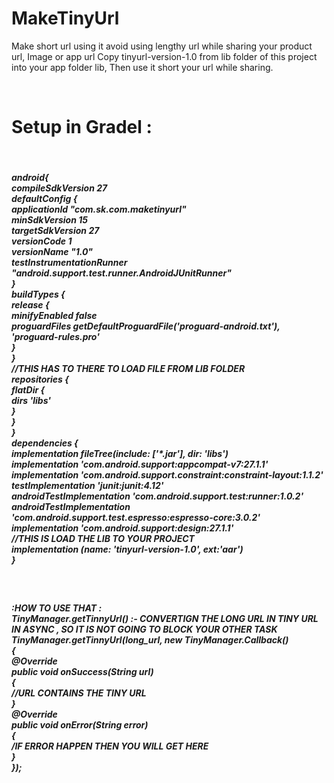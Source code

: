 # MakeTinyUrl
<p>
 Make short url using it avoid using lengthy url while sharing your product url, Image or app url
Copy tinyurl-version-1.0 from lib folder of this project into your app folder lib,
Then use it short your url while sharing.
</p>
</br>
<p>
<h1>Setup in Gradel :</h1>
 </br>
</t><h5>android{</br>
    </t>compileSdkVersion 27</br>
    </t>defaultConfig {</br>
       </t> applicationId "com.sk.com.maketinyurl"</br>
       </t> minSdkVersion 15</br>
       </t> targetSdkVersion 27</br>
       </t> versionCode 1</br>
       </t> versionName "1.0"</br>
       </t> testInstrumentationRunner "android.support.test.runner.AndroidJUnitRunner"</br>
  </t>  }</br>
   </t> buildTypes {</br>
     </t>   release {</br>
          </t>  minifyEnabled false</br>
         </t>   proguardFiles getDefaultProguardFile('proguard-android.txt'), 'proguard-rules.pro'</br>
      </t> </t> }</br>
  </t> </t> }</br>
//THIS HAS TO THERE TO LOAD FILE FROM LIB FOLDER</br>
    repositories {</br>
        flatDir {</br>
            dirs 'libs'</br>
        }</br>
    }</br>
}</br>
dependencies {</br>
    implementation fileTree(include: ['*.jar'], dir: 'libs')</br>
    implementation 'com.android.support:appcompat-v7:27.1.1'</br>
    implementation 'com.android.support.constraint:constraint-layout:1.1.2'</br>
    testImplementation 'junit:junit:4.12'</br>
    androidTestImplementation 'com.android.support.test:runner:1.0.2'</br>
    androidTestImplementation 'com.android.support.test.espresso:espresso-core:3.0.2'</br>
    implementation 'com.android.support:design:27.1.1'</br>
    //THIS  IS LOAD THE LIB TO YOUR PROJECT</br>
    implementation (name: 'tinyurl-version-1.0', ext:'aar')</br>
}</br>
</p>
</h5>

<p></br>
<h5>:HOW TO USE THAT  :</br>
 TinyManager.getTinnyUrl() :- CONVERTIGN THE LONG URL IN TINY URL IN ASYNC , SO IT IS NOT GOING TO BLOCK YOUR OTHER TASK</br>
 TinyManager.getTinnyUrl(long_url, new TinyManager.Callback()</br>
        {</br>
            @Override</br>
            public void onSuccess(String url)</br>
            {</br>
              //URL CONTAINS THE TINY URL</br>
            }</br>
            @Override</br>
            public void onError(String error)</br>
            {</br>
      /IF ERROR HAPPEN THEN YOU WILL GET HERE</br>
            }</br>
        });</br>
     </p>   
        </h5>
        
        
        
